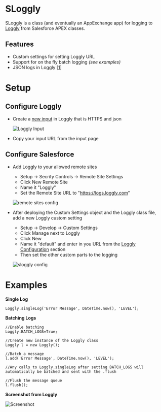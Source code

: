 SLoggly
=======

SLoggly is a class (and eventually an AppExchange app) for logging to [Loggly](http://loggly.com) from Salesforce APEX classes.

Features
--------
* Custom settings for setting Loggly URL
* Support for on the fly batch logging _(see examples)_
* JSON logs in Loggly [[1](http://loggly.com/blog/2011/06/on-the-way-to-impressive/)]

Setup
=====
Configure Loggly
----------------
* Create a [new input](http://loggly.com/support/sending-data/input-basics/) in Loggly that is HTTPS and json

     ![Loggly Input](http://i.imgur.com/Lk6E3.png "Loggly Input")

* Copy your input URL from the input page

Configure Salesforce
--------------------
* Add Loggly to your allowed remote sites
     * Setup -> Secrity Controls -> Remote Site Settings
     * Click New Remote Site
     * Name it "Loggly"
     * Set the Remote Site URL to "https://logs.loggly.com"

     ![remote sites config](http://i.imgur.com/BFGcb.png "remote sites config")

* After deploying the Custom Settings object and the Loggly class file, add a new Loggly custom setting
     * Setup -> Develop -> Custom Settings
     * Click Manage next to Loggly
     * Click New
     * Name it "default" and enter in you URL from the [Loggly Configuration](#configure-loggly) section
     * Then set the other custom parts to the logging

     ![sloggly config](http://i.imgur.com/WNR1A.png "sloggly config")

Examples
========

**Single Log**

    Loggly.singleLog('Error Message', DateTime.now(), 'LEVEL');

**Batching Logs**

    //Enable batching
    Loggly.BATCH_LOGS=True;
   
    //Create new instance of the Loggly class
    Loggly l = new Loggly();
   
    //Batch a message
    l.add('Error Message', DateTime.now(), 'LEVEL');
   
    //Any calls to Loggly.singleLog after setting BATCH_LOGS will automatically be batched and sent with the .flush
   
    //Flush the message queue
    l.flush();

**Screenshot from Loggly**

![Screenshot](http://i.imgur.com/lh7rn.png "Example")